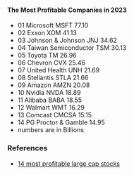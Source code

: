 
#### The Most Profitable Companies in 2023

* 01 Microsoft MSFT 77.10
* 02 Exxon XOM 41.13
* 03 Johnson & Johnson JNJ 34.62
* 04 Taiwan Semiconductor TSM 30.13
* 05 Toyota TM 26.96
* 06 Chevron CVX 25.46
* 07 United Health UNH 21.69
* 08 Stellantis STLA 21.66
* 09 Amazon AMZN 20.08
* 10 Nvidia NVDA 18.89
* 11 Alibaba BABA 18.55
* 12 Walmart WMT 16.29
* 13 Comcast CMCSA 15.15
* 14 PG Proctor & Gamble 14.95
* numbers are in Billions


### References
* [14 most profitable large cap stocks](https://www.insidermonkey.com/blog/14-most-profitable-large-cap-stocks-to-buy-1240598/)
